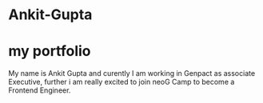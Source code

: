 # Ankit-Gupta

# my portfolio 

 My name is Ankit Gupta and curently I am working in Genpact as associate Executive, further i am really excited to join neoG Camp to become a Frontend Engineer.
